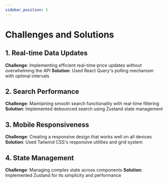 ```yaml
---
sidebar_position: 5
---
```


# Challenges and Solutions

## 1. Real-time Data Updates
**Challenge**: Implementing efficient real-time price updates without overwhelming the API
**Solution**: Used React Query's polling mechanism with optimal intervals

## 2. Search Performance
**Challenge**: Maintaining smooth search functionality with real-time filtering
**Solution**: Implemented debounced search using Zustand state management

## 3. Mobile Responsiveness
**Challenge**: Creating a responsive design that works well on all devices
**Solution**: Used Tailwind CSS's responsive utilities and grid system

## 4. State Management
**Challenge**: Managing complex state across components
**Solution**: Implemented Zustand for its simplicity and performance